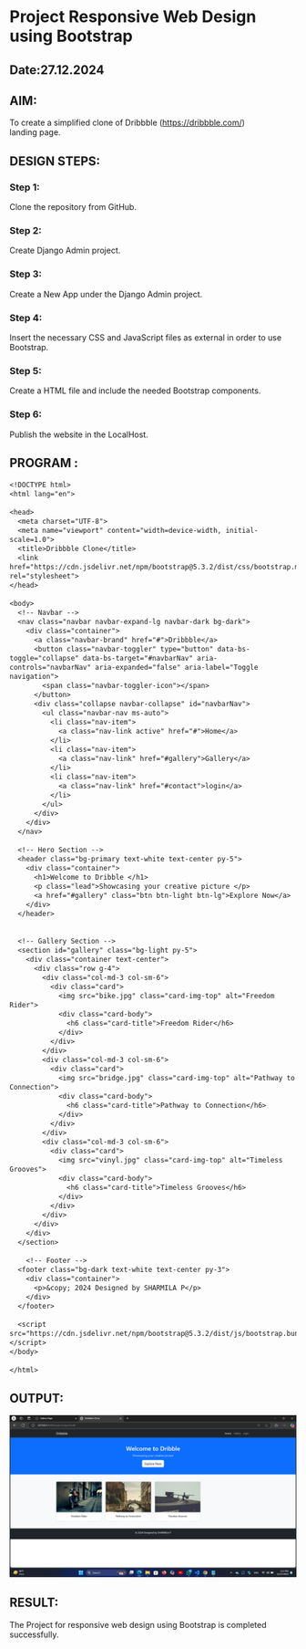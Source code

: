 # Project Responsive Web Design using Bootstrap
## Date:27.12.2024

## AIM:
To create a simplified clone of Dribbble (https://dribbble.com/) landing page.


## DESIGN STEPS:

### Step 1:
Clone the repository from GitHub.

### Step 2:
Create Django Admin project.

### Step 3:
Create a New App under the Django Admin project.

### Step 4:
Insert the necessary CSS and JavaScript files as external in order to use Bootstrap.

### Step 5:
Create a HTML file and include the needed Bootstrap components.

### Step 6:
Publish the website in the LocalHost.

## PROGRAM :
```
<!DOCTYPE html>
<html lang="en">

<head>
  <meta charset="UTF-8">
  <meta name="viewport" content="width=device-width, initial-scale=1.0">
  <title>Dribbble Clone</title>
  <link href="https://cdn.jsdelivr.net/npm/bootstrap@5.3.2/dist/css/bootstrap.min.css" rel="stylesheet">
</head>

<body>
  <!-- Navbar -->
  <nav class="navbar navbar-expand-lg navbar-dark bg-dark">
    <div class="container">
      <a class="navbar-brand" href="#">Dribbble</a>
      <button class="navbar-toggler" type="button" data-bs-toggle="collapse" data-bs-target="#navbarNav" aria-controls="navbarNav" aria-expanded="false" aria-label="Toggle navigation">
        <span class="navbar-toggler-icon"></span>
      </button>
      <div class="collapse navbar-collapse" id="navbarNav">
        <ul class="navbar-nav ms-auto">
          <li class="nav-item">
            <a class="nav-link active" href="#">Home</a>
          </li>
          <li class="nav-item">
            <a class="nav-link" href="#gallery">Gallery</a>
          </li>
          <li class="nav-item">
            <a class="nav-link" href="#contact">login</a>
          </li>
        </ul>
      </div>
    </div>
  </nav>

  <!-- Hero Section -->
  <header class="bg-primary text-white text-center py-5">
    <div class="container">
      <h1>Welcome to Dribble </h1>
      <p class="lead">Showcasing your creative picture </p>
      <a href="#gallery" class="btn btn-light btn-lg">Explore Now</a>
    </div>
  </header>

  
  <!-- Gallery Section -->
  <section id="gallery" class="bg-light py-5">
    <div class="container text-center">
      <div class="row g-4">
        <div class="col-md-3 col-sm-6">
          <div class="card">
            <img src="bike.jpg" class="card-img-top" alt="Freedom Rider">
            <div class="card-body">
              <h6 class="card-title">Freedom Rider</h6>
            </div>
          </div>
        </div>
        <div class="col-md-3 col-sm-6">
          <div class="card">
            <img src="bridge.jpg" class="card-img-top" alt="Pathway to Connection">
            <div class="card-body">
              <h6 class="card-title">Pathway to Connection</h6>
            </div>
          </div>
        </div>
        <div class="col-md-3 col-sm-6">
          <div class="card">
            <img src="vinyl.jpg" class="card-img-top" alt="Timeless Grooves">
            <div class="card-body">
              <h6 class="card-title">Timeless Grooves</h6>
            </div>
          </div>
        </div>
      </div>
    </div>
  </section>

    <!-- Footer -->
  <footer class="bg-dark text-white text-center py-3">
    <div class="container">
      <p>&copy; 2024 Designed by SHARMILA P</p>
    </div>
  </footer>

  <script src="https://cdn.jsdelivr.net/npm/bootstrap@5.3.2/dist/js/bootstrap.bundle.min.js"></script>
</body>

</html>
```
## OUTPUT:
![alt text](<Screenshot 2024-12-27 142335.png>)


## RESULT:
The Project for responsive web design using Bootstrap is completed successfully.
